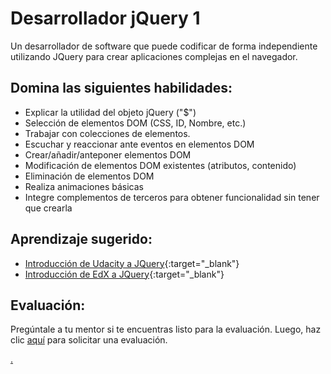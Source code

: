 # Desarrollador jQuery 1

Un desarrollador de software que puede codificar de forma independiente utilizando JQuery para crear aplicaciones complejas en el navegador.

## Domina las siguientes habilidades:

- Explicar la utilidad del objeto jQuery ("$")
- Selección de elementos DOM (CSS, ID, Nombre, etc.)
- Trabajar con colecciones de elementos.
- Escuchar y reaccionar ante eventos en elementos DOM
- Crear/añadir/anteponer elementos DOM
- Modificación de elementos DOM existentes (atributos, contenido)
- Eliminación de elementos DOM
- Realiza animaciones básicas
- Integre complementos de terceros para obtener funcionalidad sin tener que crearla

## Aprendizaje sugerido:

- [ Introducción de Udacity a JQuery](https://www.udacity.com/course/intro-to-jquery--ud245){:target="\_blank"}
- [Introducción de EdX a JQuery](https://www.edx.org/course/introduction-to-jquery){:target="\_blank"}

## Evaluación:

Pregúntale a tu mentor si te encuentras listo para la evaluación. Luego, haz clic [aquí](https://webdev.codex.academy/mastery-eval-2?badge=Cnd-oYKxS_qOH_ZFcpwXkA) para solicitar una evaluación.

[.](level-2)
